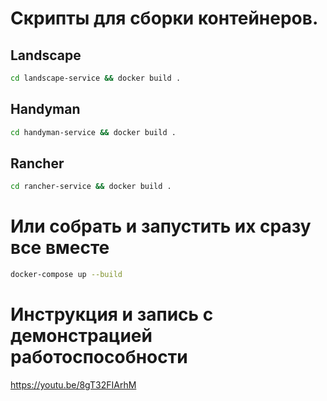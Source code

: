 # Скрипты для сборки контейнеров.

## Landscape 
```bash
cd landscape-service && docker build .
```

## Handyman
```bash
cd handyman-service && docker build .
```

## Rancher
```bash
cd rancher-service && docker build .
```

# Или собрать и запустить их сразу все вместе
```bash
docker-compose up --build
```

# Инструкция и запись с демонстрацией работоспособности

https://youtu.be/8gT32FIArhM
